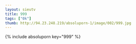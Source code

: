 ```yaml
--- 
layout: sieutv
title: 999
tags: ["0k"]
thumb: http://94.23.248.219/absoluporn-1/image/002/999.jpg
---
```

{% include absoluporn key="999" %} 
